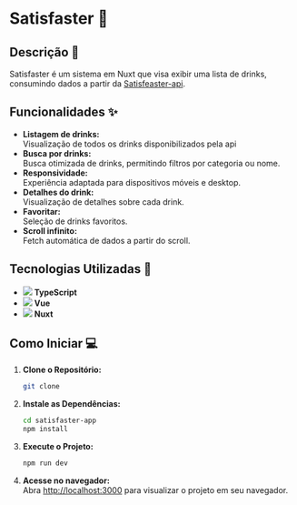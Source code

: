 # Satisfaster 🍹

## Descrição 📄

Satisfaster é um sistema em Nuxt que visa exibir uma lista de drinks, consumindo dados a partir da [Satisfeaster-api](https://github.com/ricardosuco/satisfaster-api).

## Funcionalidades ✨

- **Listagem de drinks:** <br>
  Visualização de todos os drinks disponibilizados pela api
- **Busca por drinks:** <br>
  Busca otimizada de drinks, permitindo filtros por categoria ou nome.
- **Responsividade:** <br>
  Experiência adaptada para dispositivos móveis e desktop.
- **Detalhes do drink:** <br>
  Visualização de detalhes sobre cada drink.
- **Favoritar:** <br>
  Seleção de drinks favoritos.
- **Scroll infinito:** <br>
  Fetch automática de dados a partir do scroll.

## Tecnologias Utilizadas 🚀

- <img src="https://skillicons.dev/icons?i=typescript"> **TypeScript**
- <img src="https://skillicons.dev/icons?i=vue"> **Vue**
- <img src="https://skillicons.dev/icons?i=nuxt"> **Nuxt**

## Como Iniciar 💻

1. **Clone o Repositório:**
   ```bash
   git clone 
   ```

2. **Instale as Dependências:**
   ```bash
   cd satisfaster-app
   npm install
   ```

3. **Execute o Projeto:**
   ```bash
   npm run dev
   ```

4. **Acesse no navegador:**<br>
   Abra [http://localhost:3000](http://localhost:3000) para visualizar o projeto em seu navegador.

